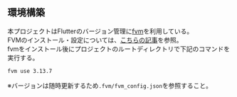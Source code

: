## 環境構築

本プロジェクトはFlutterのバージョン管理に[fvm](https://fvm.app/)を利用している。  
FVMのインストール・設定については、[こちらの記事](https://zenn.dev/riscait/articles/flutter-version-management)を参照。  
fvmをインストール後にプロジェクトのルートディレクトリで下記のコマンドを実行する。

```bash
fvm use 3.13.7
```
※バージョンは随時更新するため`.fvm/fvm_config.json`を参照すること。
